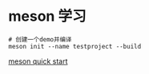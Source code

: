 # meson 学习

    # 创建一个demo并编译
    meson init --name testproject --build

[meson quick start](https://mesonbuild.com/SimpleStart.html)